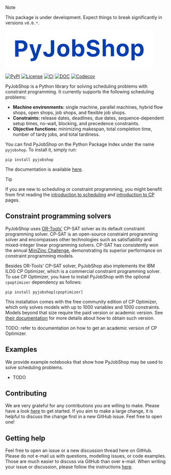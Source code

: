 > [!NOTE]
> This package is under development. Expect things to break significantly in versions ``v0.0.*``.

![PyJobShop logo](docs/source/assets/images/logo.svg)

[![PyPI](https://img.shields.io/pypi/v/PyJobShop?style=flat-square)](https://pypi.org/project/pyjobshop/)
[![License](https://img.shields.io/badge/license-MIT-blue?style=flat-square)](https://github.com/PyJobShop/PyJobShop/)
[![CI](https://img.shields.io/github/actions/workflow/status/PyJobShop/PyJobShop/.github%2Fworkflows%2FCI.yml?style=flat-square)](https://github.com/PyJobShop/PyJobShop/)
[![DOC](https://img.shields.io/readthedocs/pyjobshop?style=flat-square)](https://pyjobshop.readthedocs.io/)
[![Codecov](https://img.shields.io/codecov/c/github/PyJobShop/PyJobShop?style=flat-square)](https://app.codecov.io/gh/PyJobShop/PyJobShop/)

PyJobShop is a Python library for solving scheduling problems with constraint programming.
It currently supports the following scheduling problems:

- **Machine environments:** single machine, parallel machines, hybrid flow shops, open shops, job shops, and flexible job shops.
- **Constraints:** release dates, deadlines, due dates, sequence-dependent setup times, no-wait, blocking, and precedence constraints.
- **Objective functions:** minimizing makespan, total completion time, number of tardy jobs, and total tardiness.

You can find PyJobShop on the Python Package Index under the name `pyjobshop`. 
To install it, simply run:

``` shell
pip install pyjobshop
```

The documentation is available [here](https://pyjobshop.readthedocs.io/).

> [!TIP]
> If you are new to scheduling or constraint programming, you might benefit from first reading the [introduction to scheduling](https://pyjobshop.readthedocs.io/en/stable/setup/intro_to_scheduling.html) and [introduction to CP](https://pyjobshop.readthedocs.io/en/stable/setup/intro_to_cp.html) pages.

## Constraint programming solvers
PyJobShop uses [OR-Tools'](https://github.com/google/or-tools) CP-SAT solver as its default constraint programming solver.
CP-SAT is an open-source constraint programming solver and encompasses other technologies such as satisfiability and mixed-integer linear programming solvers.
CP-SAT has consistently won the annual [MiniZinc Challenge](https://www.minizinc.org/challenge/), demonstrating its superior performance on constraint programming models.

Besides OR-Tools' CP-SAT solver, PyJobShop also implements the IBM ILOG CP Optimizer, which is a commercial constraint programming solver.
To use CP Optimizer, you have to install PyJobShop with the optional `cpoptimizer` dependency as follows: 

``` shell
pip install pyjobshop[cpoptimizer]
```

This installation comes with the free community edition of CP Optimizer, which only solves models with up to 1000 variables and 1000 constraints.
Models beyond that size require the paid version or academic version.
See [their documentation](http://ibmdecisionoptimization.github.io/docplex-doc/getting_started.html#setting-up-an-optimization-engine) for more details about how to obtain such version.

TODO: refer to documentation on how to get an academic version of CP Optimizer.

## Examples
We provide example notebooks that show how PyJobShop may be used to solve scheduling problems.

- TODO

## Contributing
We are very grateful for any contributions you are willing to make. 
Please have a look [here](https://pyjobshop.readthedocs.io/en/stable/contributing.html) to get started. 
If you aim to make a large change, it is helpful to discuss the change first in a new GitHub issue. Feel free to open one!

## Getting help
Feel free to open an issue or a new discussion thread here on GitHub.
Please do not e-mail us with questions, modelling issues, or code examples.
Those are much easier to discuss via GitHub than over e-mail.
When writing your issue or discussion, please follow the instructions [here](https://pyjobshop.readthedocs.io/en/stable/setup/getting_help.html).
